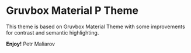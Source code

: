 # Gruvbox Material P Theme

This theme is based on Gruvbox Material Theme with some improvements for contrast and semantic highlighting.

**Enjoy!**
Petr Maliarov
